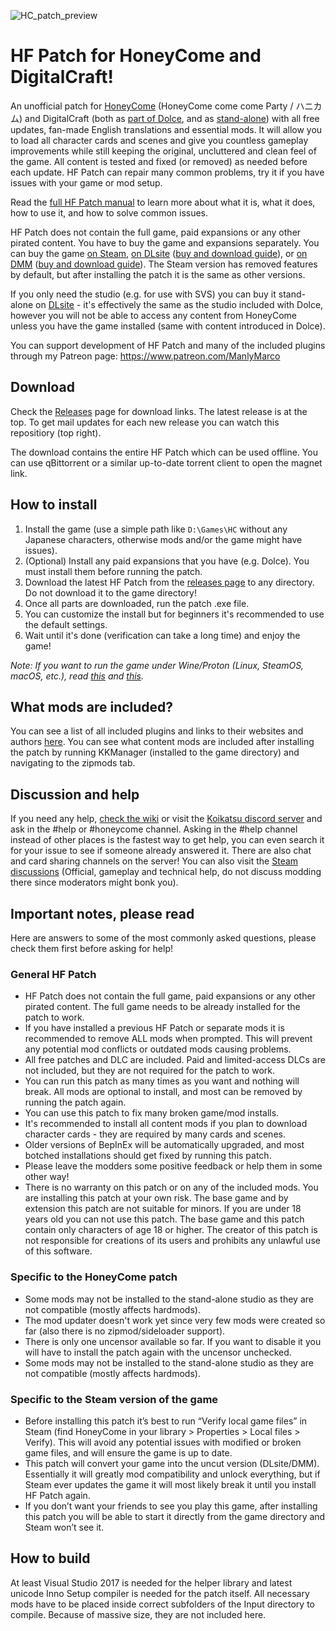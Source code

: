 ![HC_patch_preview](https://github.com/ManlyMarco/HC-HF_Patch/assets/39247311/f8f4e44e-28d8-46e0-be9f-e6c0877a983f)

# HF Patch for HoneyCome and DigitalCraft!
An unofficial patch for [HoneyCome](https://www.illgames.jp/product/honeycome/) (HoneyCome come come Party / ハニカム) and DigitalCraft (both as [part of Dolce](https://www.illgames.jp/product/honeycome_dolce/digitalcraft.php), and as [stand-alone](https://www.illgames.jp/product/digitalcraft_plain/)) with all free updates, fan-made English translations and essential mods. It will allow you to load all character cards and scenes and give you countless gameplay improvements while still keeping the original, uncluttered and clean feel of the game. All content is tested and fixed (or removed) as needed before each update. HF Patch can repair many common problems, try it if you have issues with your game or mod setup.

Read the [full HF Patch manual](https://gist.github.com/ManlyMarco/31b78470b8e190686c7ed9686c237e3f) to learn more about what it is, what it does, how to use it, and how to solve common issues.

HF Patch does not contain the full game, paid expansions or any other pirated content. You have to buy the game and expansions separately. You can buy the game [on Steam](https://store.steampowered.com/app/2543370/HoneyCome_come_come_party/), [on DLsite](https://www.dlsite.com/pro/work/=/product_id/VJ01000785.html) ([buy and download guide](https://youtu.be/gXhEcizjOLg)), or [on DMM](https://dlsoft.dmm.co.jp/detail/illgames_0001/) ([buy and download guide](https://youtu.be/SJ9OXedO3qI)). The Steam version has removed features by default, but after installing the patch it is the same as other versions.

If you only need the studio (e.g. for use with SVS) you can buy it stand-alone on [DLsite](https://www.dlsite.com/soft/work/=/product_id/VJ01002912.html) - it's effectively the same as the studio included with Dolce, however you will not be able to access any content from HoneyCome unless you have the game installed (same with content introduced in Dolce).

You can support development of HF Patch and many of the included plugins through my Patreon page: https://www.patreon.com/ManlyMarco

## Download
Check the [Releases](https://github.com/ManlyMarco/HC-HF_Patch/releases) page for download links. The latest release is at the top. To get mail updates for each new release you can watch this repositiory (top right).

The download contains the entire HF Patch which can be used offline. You can use qBittorrent or a similar up-to-date torrent client to open the magnet link.

## How to install
1. Install the game (use a simple path like `D:\Games\HC` without any Japanese characters, otherwise mods and/or the game might have issues).
2. (Optional) Install any paid expansions that you have (e.g. Dolce). You must install them before running the patch.
3. Download the latest HF Patch from the [releases page](https://github.com/ManlyMarco/HC-HF_Patch/releases) to any directory. Do not download it to the game directory!
4. Once all parts are downloaded, run the patch .exe file.
5. You can customize the install but for beginners it's recommended to use the default settings.
6. Wait until it's done (verification can take a long time) and enjoy the game!

*Note: If you want to run the game under Wine/Proton (Linux, SteamOS, macOS, etc.), read [this](https://github.com/Mantas-2155X/illusion-wine-guide) and [this](https://docs.bepinex.dev/articles/advanced/proton_wine.html).*

## What mods are included?
You can see a list of all included plugins and links to their websites and authors [here](https://github.com/ManlyMarco/HC-HF_Patch/blob/master/Plugin%20Readme.md). You can see what content mods are included after installing the patch by running KKManager (installed to the game directory) and navigating to the zipmods tab.

## Discussion and help
If you need any help, [check the wiki](https://wiki.anime-sharing.com/hgames/index.php?title=HoneyCome) or visit the [Koikatsu discord server](https://discord.gg/hevygx6) and ask in the #help or #honeycome channel. Asking in the #help channel instead of other places is the fastest way to get help, you can even search it for your issue to see if someone already answered it. There are also chat and card sharing channels on the server! You can also visit the [Steam discussions](https://steamcommunity.com/app/2543370/discussions/) (Official, gameplay and technical help, do not discuss modding there since moderators might bonk you).

## Important notes, please read
Here are answers to some of the most commonly asked questions, please check them first before asking for help!

### General HF Patch
- HF Patch does not contain the full game, paid expansions or any other pirated content. The full game needs to be already installed for the patch to work.
- If you have installed a previous HF Patch or separate mods it is recommended to remove ALL mods when prompted. This will prevent any potential mod conflicts or outdated mods causing problems.
- All free patches and DLC are included. Paid and limited-access DLCs are not included, but they are not required for the patch to work. 
- You can run this patch as many times as you want and nothing will break. All mods are optional to install, and most can be removed by running the patch again.
- You can use this patch to fix many broken game/mod installs.
- It's recommended to install all content mods if you plan to download character cards - they are required by many cards and scenes.
- Older versions of BepInEx will be automatically upgraded, and most botched installations should get fixed by running this patch.
- Please leave the modders some positive feedback or help them in some other way!
- There is no warranty on this patch or on any of the included mods. You are installing this patch at your own risk. The base game and by extension this patch are not suitable for minors. If you are under 18 years old you can not use this patch. The base game and this patch contain only characters of age 18 or higher. The creator of this patch is not responsible for creations of its users and prohibits any unlawful use of this software.

### Specific to the HoneyCome patch
- Some mods may not be installed to the stand-alone studio as they are not compatible (mostly affects hardmods).
- The mod updater doesn't work yet since very few mods were created so far (also there is no zipmod/sideloader support).
- There is only one uncensor available so far. If you want to disable it you will have to install the patch again with the uncensor unchecked.
- Some mods may not be installed to the stand-alone studio as they are not compatible (mostly affects hardmods).

### Specific to the Steam version of the game
- Before installing this patch it’s best to run “Verify local game files” in Steam (find HoneyCome in your library > Properties > Local files > Verify). This will avoid any potential issues with modified or broken game files, and will ensure the game is up to date.
- This patch will convert your game into the uncut version (DLsite/DMM). Essentially it will greatly mod compatibility and unlock everything, but if Steam ever updates the game it will most likely break it until you install HF Patch again.
- If you don’t want your friends to see you play this game, after installing this patch you will be able to start it directly from the game directory and Steam won’t see it.

## How to build
At least Visual Studio 2017 is needed for the helper library and latest unicode Inno Setup compiler is needed for the patch itself. All necessary mods have to be placed inside correct subfolders of the Input directory to compile. Because of massive size, they are not included here.
